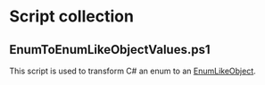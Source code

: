 # Script collection

## EnumToEnumLikeObjectValues.ps1

This script is used to transform C# an enum to an [EnumLikeObject](https://github.com/Mortens4444/LegoMindstromsEV3/blob/main/Mindstorms.Core/Enums/State.cs).